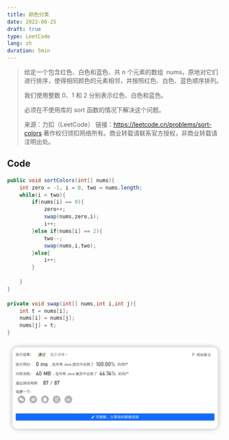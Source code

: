 ```yaml
---
title: 颜色分类
date: 2022-08-25
draft: true
type: LeetCode
lang: zh
duration: 5min
---
```


> 给定一个包含红色、白色和蓝色、共 n 个元素的数组  nums，原地对它们进行排序，使得相同颜色的元素相邻，并按照红色、白色、蓝色顺序排列。
>
> 我们使用整数 0、1 和 2 分别表示红色、白色和蓝色。
>
> 必须在不使用库的 sort 函数的情况下解决这个问题。
>
> 来源：力扣（LeetCode）
> 链接：https://leetcode.cn/problems/sort-colors
> 著作权归领扣网络所有。商业转载请联系官方授权，非商业转载请注明出处。

## Code

```java
public void sortColors(int[] nums){
    int zero = -1, i = 0, two = nums.length;
    while(i < two){
        if(nums[i] == 0){
            zero++;
            swap(nums,zero,i);
            i++;
        }else if(nums[i] == 2){
            two--;
            swap(nums,i,two);
        }else{
            i++;
        }

    }
}

private void swap(int[] nums,int i,int j){
    int t = nums[i];
    nums[i] = nums[j];
    nums[j] = t;
}
```

![Code](/public/images/leetcode/5-0.png)
